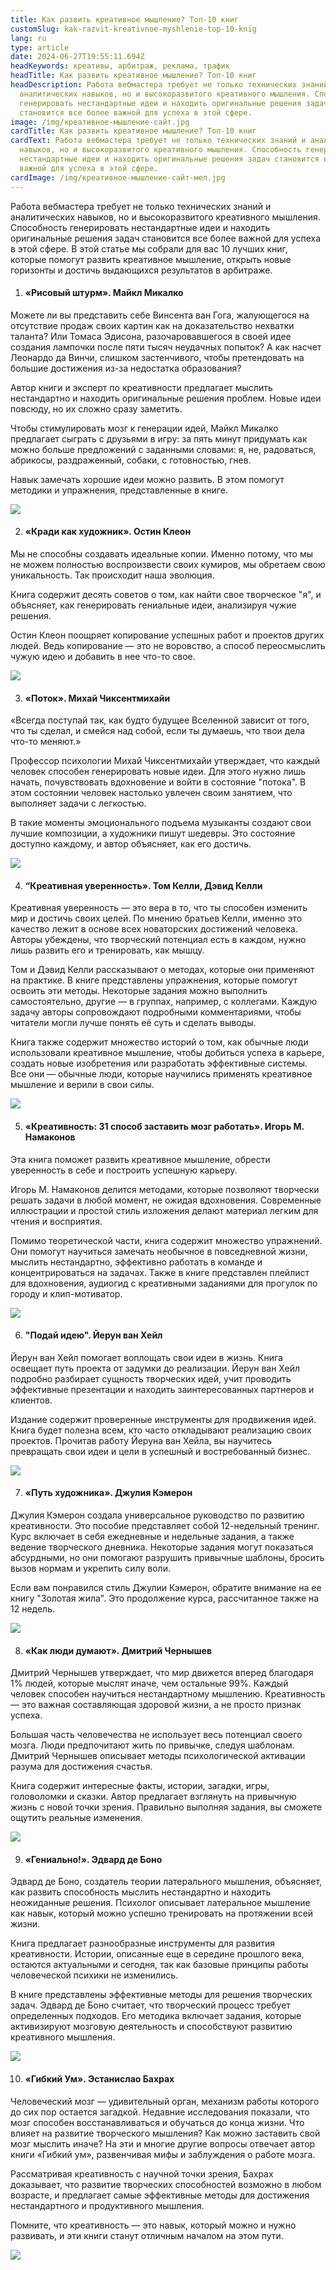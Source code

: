 ```yaml
---
title: Как развить креативное мышление? Топ-10 книг
customSlug: kak-razvit-kreativnoe-myshlenie-top-10-knig
lang: ru
type: article
date: 2024-06-27T19:55:11.694Z
headKeywords: креативы, арбитраж, реклама, трафик
headTitle: Как развить креативное мышление? Топ-10 книг
headDescription: Работа вебмастера требует не только технических знаний и
  аналитических навыков, но и высокоразвитого креативного мышления. Способность
  генерировать нестандартные идеи и находить оригинальные решения задач
  становится все более важной для успеха в этой сфере.
image: /img/креативное-мышление-сайт.jpg
cardTitle: Как развить креативное мышление? Топ-10 книг
cardText: Работа вебмастера требует не только технических знаний и аналитических
  навыков, но и высокоразвитого креативного мышления. Способность генерировать
  нестандартные идеи и находить оригинальные решения задач становится все более
  важной для успеха в этой сфере.
cardImage: /img/креативное-мышление-сайт-мел.jpg
---
```

Работа вебмастера требует не только технических знаний и аналитических навыков, но и высокоразвитого креативного мышления. Способность генерировать нестандартные идеи и находить оригинальные решения задач становится все более важной для успеха в этой сфере. В этой статье мы собрали для вас 10 лучших книг, которые помогут развить креативное мышление, открыть новые горизонты и достичь выдающихся результатов в арбитраже.

1. #### «Рисовый штурм». Майкл Микалко

Можете ли вы представить себе Винсента ван Гога, жалующегося на отсутствие продаж своих картин как на доказательство нехватки таланта? Или Томаса Эдисона, разочаровавшегося в своей идее создания лампочки после пяти тысяч неудачных попыток? А как насчет Леонардо да Винчи, слишком застенчивого, чтобы претендовать на большие достижения из-за недостатка образования?

Автор книги и эксперт по креативности предлагает мыслить нестандартно и находить оригинальные решения проблем. Новые идеи повсюду, но их сложно сразу заметить.

Чтобы стимулировать мозг к генерации идей, Майкл Микалко предлагает сыграть с друзьями в игру: за пять минут придумать как можно больше предложений с заданными словами: я, не, радоваться, абрикосы, раздраженный, собаки, с готовностью, гнев.

Навык замечать хорошие идеи можно развить. В этом помогут методики и упражнения, представленные в книге.

![](/img/1.jpg)

2. #### «Кради как художник». Остин Клеон

Мы не способны создавать идеальные копии. Именно потому, что мы не можем полностью воспроизвести своих кумиров, мы обретаем свою уникальность. Так происходит наша эволюция.

Книга содержит десять советов о том, как найти свое творческое "я", и объясняет, как генерировать гениальные идеи, анализируя чужие решения.

Остин Клеон поощряет копирование успешных работ и проектов других людей. Ведь копирование — это не воровство, а способ переосмыслить чужую идею и добавить в нее что-то свое.

![](/img/2.jpg)

3. #### «Поток». Михай Чиксентмихайи

«Всегда поступай так, как будто будущее Вселенной зависит от того, что ты сделал, и смейся над собой, если ты думаешь, что твои дела что-то меняют.»

Профессор психологии Михай Чиксентмихайи утверждает, что каждый человек способен генерировать новые идеи. Для этого нужно лишь начать, почувствовать вдохновение и войти в состояние "потока". В этом состоянии человек настолько увлечен своим занятием, что выполняет задачи с легкостью.

В такие моменты эмоционального подъема музыканты создают свои лучшие композиции, а художники пишут шедевры. Это состояние доступно каждому, и автор объясняет, как его достичь.

![](/img/3.jpg)

4. #### “Креативная уверенность». Том Келли, Дэвид Келли

Креативная уверенность — это вера в то, что ты способен изменить мир и достичь своих целей. По мнению братьев Келли, именно это качество лежит в основе всех новаторских достижений человека. Авторы убеждены, что творческий потенциал есть в каждом, нужно лишь развить его и тренировать, как мышцу.

Том и Дэвид Келли рассказывают о методах, которые они применяют на практике. В книге представлены упражнения, которые помогут освоить эти методы. Некоторые задания можно выполнить самостоятельно, другие — в группах, например, с коллегами. Каждую задачу авторы сопровождают подробными комментариями, чтобы читатели могли лучше понять её суть и сделать выводы.

Книга также содержит множество историй о том, как обычные люди использовали креативное мышление, чтобы добиться успеха в карьере, создать новые изобретения или разработать эффективные системы. Все они — обычные люди, которые научились применять креативное мышление и верили в свои силы.

![](/img/4.jpg)

5. #### «Креативность: 31 способ заставить мозг работать». Игорь М. Намаконов

Эта книга поможет развить креативное мышление, обрести уверенность в себе и построить успешную карьеру.

Игорь М. Намаконов делится методами, которые позволяют творчески решать задачи в любой момент, не ожидая вдохновения. Современные иллюстрации и простой стиль изложения делают материал легким для чтения и восприятия.

Помимо теоретической части, книга содержит множество упражнений. Они помогут научиться замечать необычное в повседневной жизни, мыслить нестандартно, эффективно работать в команде и концентрироваться на задачах. Также в книге представлен плейлист для вдохновения, аудиогид с креативными заданиями для прогулок по городу и клип-мотиватор.

![](/img/5.jpg)

6. #### "Подай идею". Йерун ван Хейл 

Йерун ван Хейл помогает воплощать свои идеи в жизнь. Книга освещает путь проекта от задумки до реализации. Йерун ван Хейл подробно разбирает сущность творческих идей, учит проводить эффективные презентации и находить заинтересованных партнеров и клиентов.

Издание содержит проверенные инструменты для продвижения идей. Книга будет полезна всем, кто часто откладывают реализацию своих проектов. Прочитав работу Йеруна ван Хейла, вы научитесь превращать свои идеи и цели в успешный и востребованный бизнес.

![](/img/6.jpg)



7. #### «Путь художника». Джулия Кэмерон

Джулия Кэмерон создала универсальное руководство по развитию креативности. Это пособие представляет собой 12-недельный тренинг. Курс включает в себя ежедневные и недельные задания, а также ведение творческого дневника. Некоторые задания могут показаться абсурдными, но они помогают разрушить привычные шаблоны, бросить вызов нормам и укрепить силу воли.

Если вам понравился стиль Джулии Кэмерон, обратите внимание на ее книгу "Золотая жила". Это продолжение курса, рассчитанное также на 12 недель.

![](/img/7.jpg)

8. #### «Как люди думают». Дмитрий Чернышев 

Дмитрий Чернышев утверждает, что мир движется вперед благодаря 1% людей, которые мыслят иначе, чем остальные 99%. Каждый человек способен научиться нестандартному мышлению. Креативность — это важная составляющая здоровой жизни, а не просто признак успеха.

Большая часть человечества не использует весь потенциал своего мозга. Люди предпочитают жить по привычке, следуя шаблонам. Дмитрий Чернышев описывает методы психологической активации разума для достижения счастья.

Книга содержит интересные факты, истории, загадки, игры, головоломки и сказки. Автор предлагает взглянуть на привычную жизнь с новой точки зрения. Правильно выполняя задания, вы сможете ощутить реальные изменения.

![](/img/8.jpg)

9. #### «Гениально!». Эдвард де Боно

Эдвард де Боно, создатель теории латерального мышления, объясняет, как развить способность мыслить нестандартно и находить неожиданные решения. Психолог описывает латеральное мышление как навык, который можно успешно тренировать на протяжении всей жизни.

Книга предлагает разнообразные инструменты для развития креативности. Истории, описанные еще в середине прошлого века, остаются актуальными и сегодня, так как базовые принципы работы человеческой психики не изменились.

В книге представлены эффективные методы для решения творческих задач. Эдвард де Боно считает, что творческий процесс требует определенных подходов. Его методика включает задания, которые активизируют мозговую деятельность и способствуют развитию креативного мышления.

![](/img/9.jpg)

10. #### «Гибкий Ум». Эстанислао Бахрах

Человеческий мозг — удивительный орган, механизм работы которого до сих пор остается загадкой. Недавние исследования показали, что мозг способен восстанавливаться и обучаться до конца жизни. Что влияет на развитие творческого мышления? Как можно заставить свой мозг мыслить иначе? На эти и многие другие вопросы отвечает автор книги «Гибкий ум», развенчивая мифы и заблуждения о работе мозга.

Рассматривая креативность с научной точки зрения, Бахрах доказывает, что развитие творческих способностей возможно в любом возрасте, и предлагает самые эффективные методы для достижения нестандартного и продуктивного мышления.

Помните, что креативность — это навык, который можно и нужно развивать, и эти книги станут отличным началом на этом пути.

![](/img/10.jpg)